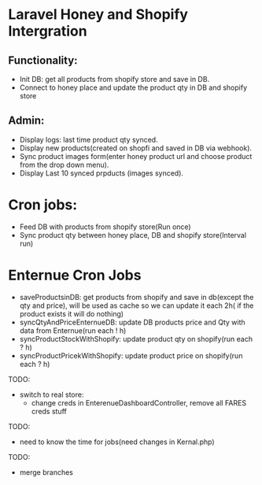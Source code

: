 # Laravel Honey and Shopify Intergration
## Functionality:
- Init DB: get all products from shopify store and save in DB.
- Connect to honey place and update the product qty in DB and shopify store
## Admin:
- Display logs: last time product qty synced.
- Display new products(created on shopfi and saved in DB via webhook).
- Sync product images form(enter honey product url and choose product from the drop down menu).
- Display Last 10 synced prpducts (images synced).


# Cron jobs:
- Feed DB with products from shopify store(Run once)
- Sync product qty between honey place, DB and shopify store(Interval run)


# Enternue Cron Jobs
- saveProductsinDB: get products from shopify and save in db(except the qty and price), will be used as cache
so we can update it each 2h( if the product exists it will do nothing)
- syncQtyAndPriceEnternueDB: update DB products price and Qty with data from Enternue(run each ! h)
- syncProductStockWithShopify: update product qty on shopify(run each ? h)
- syncProductPricekWithShopify: update product price on shopify(run each ? h)


TODO:
- switch to real store:
    - change creds in EnterenueDashboardController, remove all FARES creds stuff

TODO:
- need to know the time for jobs(need changes in Kernal.php)

TODO:
- merge branches 